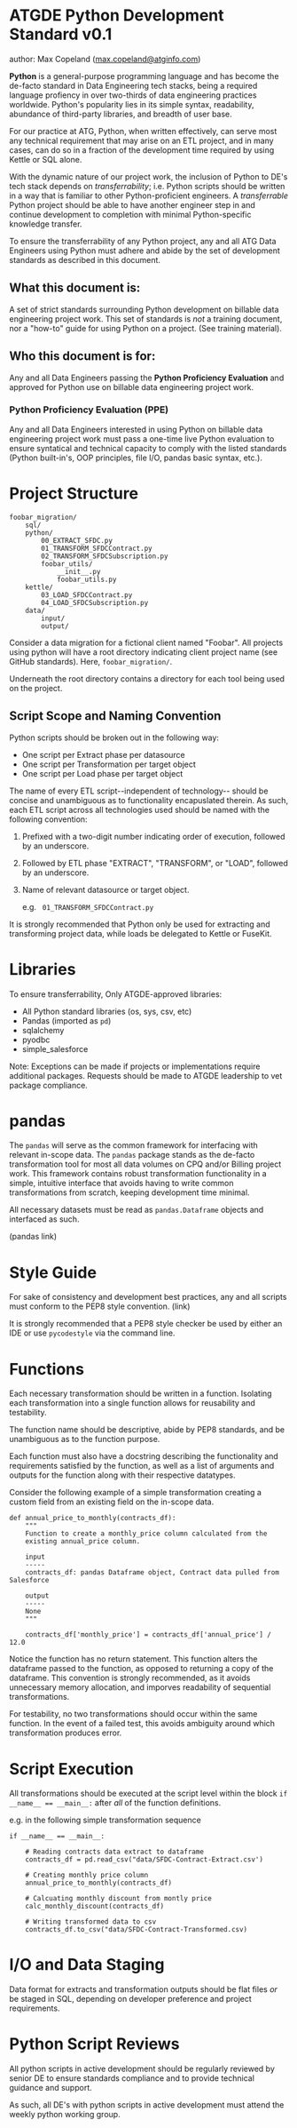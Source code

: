 # ATGDE Python Development Standard v0.1
author: Max Copeland (max.copeland@atginfo.com)

**Python** is a general-purpose programming language and has become the de-facto standard in Data Engineering tech stacks, being a required language profiency in over two-thirds of data engineering practices worldwide. Python's popularity lies in its simple syntax, readability, abundance of third-party libraries, and breadth of user base.

For our practice at ATG, Python, when written effectively, can serve most any technical requirement that may arise on an ETL project, and in many cases, can do so in a fraction of the development time required by using Kettle or SQL alone.

With the dynamic nature of our project work, the inclusion of Python to DE's tech stack depends on *transferrability*; i.e. Python scripts should be written in a way that is familiar to other Python-proficient engineers. A *transferrable* Python project should be able to have another engineer step in and continue development to completion with minimal Python-specific knowledge transfer.

To ensure the transferrability of any Python project, any and all ATG Data Engineers using Python must adhere and abide by the set of development standards as described in this document. 

## What this document is:
A set of strict standards surrounding Python development on billable data engineering project work. This set of standards is *not* a training document, nor a "how-to" guide for using Python on a project. (See training material).

## Who this document is for:
Any and all Data Engineers passing the **Python Proficiency Evaluation** and approved for Python use on billable data engineering project work.

### Python Proficiency Evaluation (PPE)
Any and all Data Engineers interested in using Python on billable data engineering project work must pass a one-time live Python evaluation to ensure syntatical and technical capacity to comply with the listed standards (Python built-in's, OOP principles, file I/O, pandas basic syntax, etc.).

# Project Structure
```
foobar_migration/
    sql/
    python/
        00_EXTRACT_SFDC.py
        01_TRANSFORM_SFDCContract.py
        02_TRANSFORM_SFDCSubscription.py
        foobar_utils/
            __init__.py
            foobar_utils.py
    kettle/
        03_LOAD_SFDCContract.py
        04_LOAD_SFDCSubscription.py
    data/
        input/
        output/
```
Consider a data migration for a fictional client named "Foobar". 
All projects using python will have a root directory indicating client project name (see GitHub standards). Here, `foobar_migration/`.

Underneath the root directory contains a directory for each tool being used on the project. 

## Script Scope and Naming Convention
Python scripts should be broken out in the following way:
* One script per Extract phase per datasource
* One script per Transformation per target object
* One script per Load phase per target object

The name of every ETL script--independent of technology-- should be concise and unambiguous as to functionality encapuslated therein. As such, each ETL script across all technologies used should be named with the following convention:

1. Prefixed with a two-digit number indicating order of execution, followed by an underscore.
2. Followed by ETL phase "EXTRACT", "TRANSFORM", or "LOAD", followed by an underscore.
3. Name of relevant datasource or target object.

    e.g. ` 01_TRANSFORM_SFDCContract.py`

It is strongly recommended that Python only be used for extracting and transforming project data, while loads be delegated to Kettle or FuseKit.

# Libraries
To ensure transferrability, Only ATGDE-approved libraries:
* All Python standard libraries (os, sys, csv, etc)
* Pandas (imported as `pd`)
* sqlalchemy
* pyodbc
* simple_salesforce

Note: Exceptions can be made if projects or implementations require additional packages. Requests should be made to ATGDE leadership to vet package compliance.

# pandas
The `pandas` will serve as the common framework for interfacing with relevant in-scope data. The `pandas` package stands as the de-facto transformation tool for most all data volumes on CPQ and/or Billing project work. This framework contains robust transformation functionality in a simple, intuitive interface that avoids having to write common transformations from scratch, keeping development time minimal.

All necessary datasets must be read as `pandas.Dataframe` objects and interfaced as such.


(pandas link)


# Style Guide
For sake of consistency and development best practices, any and all scripts must conform to the PEP8 style convention. (link)

It is strongly recommended that a PEP8 style checker be used by either an IDE or use `pycodestyle` via the command line.

# Functions
Each necessary transformation should be written in a function. Isolating each transformation into a single function allows for reusability and testability. 

The function name should be descriptive, abide by PEP8 standards, and be unambiguous as to the function purpose.

Each function must also have a docstring describing the functionality and requirements 
satisfied by the function, as well as a list of arguments and outputs for the function along with their respective datatypes.

Consider the following example of a simple transformation creating a custom field from an existing field on the in-scope data.

```
def annual_price_to_monthly(contracts_df):
    """
    Function to create a monthly_price column calculated from the 
    existing annual_price column.

    input
    -----
    contracts_df: pandas Dataframe object, Contract data pulled from Salesforce

    output
    -----
    None
    """

    contracts_df['monthly_price'] = contracts_df['annual_price'] / 12.0
```

Notice the function has no return statement. This function alters the dataframe passed to the function, as opposed to returning a copy of the dataframe. This convention is strongly recommended, as it avoids unnecessary memory allocation, and imporves readability of sequential transformations.

For testability, no two transformations should occur within the same function. In the event of a failed test, this avoids ambiguity around which transformation produces error.

# Script Execution
All transformations should be executed at the script level within the block `if __name__ == __main__:` after *all* of the function definitions.

e.g. in the following simple transformation sequence
```
if __name__ == __main__:
    
    # Reading contracts data extract to dataframe
    contracts_df = pd.read_csv("data/SFDC-Contract-Extract.csv')

    # Creating monthly price column
    annual_price_to_monthly(contracts_df)

    # Calcuating monthly discount from montly price
    calc_monthly_discount(contracts_df)

    # Writing transformed data to csv
    contracts_df.to_csv("data/SFDC-Contract-Transformed.csv)
```

# I/O and Data Staging
Data format for extracts and transformation outputs should be flat files *or* be staged in SQL, depending on developer preference and project requirements. 

# Python Script Reviews
All python scripts in active development should be regularly reviewed by senior DE to ensure standards compliance and to provide technical guidance and support.

As such, all DE's with python scripts in active development must attend the weekly python working group.